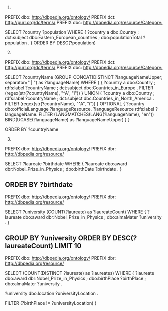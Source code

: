 1.
PREFIX dbo: <http://dbpedia.org/ontology/>
PREFIX dct: <http://purl.org/dc/terms/>
PREFIX dbc: <http://dbpedia.org/resource/Category:>

SELECT ?country ?population
WHERE {
  	?country a dbo:Country ;
      dct:subject dbc:Eastern_European_countries ;
      dbo:populationTotal ?population .
}
ORDER BY DESC(?population)

2.
PREFIX dbo: <http://dbpedia.org/ontology/>
PREFIX dct: <http://purl.org/dc/terms/>
PREFIX dbc: <http://dbpedia.org/resource/Category:>

SELECT ?countryName (GROUP_CONCAT(DISTINCT ?languageNameUpper; separator=" | ") as ?languageName)
WHERE {
  {
    ?country a dbo:Country ;
      rdfs:label ?countryName ;
      dct:subject dbc:Countries_in_Europe .
    FILTER (regex(str(?countryName), "^A", "i"))
  }
  UNION 
  {
    ?country a dbo:Country ;
      rdfs:label ?countryName ;
      dct:subject dbc:Countries_in_North_America .
    FILTER (regex(str(?countryName), "^A", "i"))
  }
  OPTIONAL {
    ?country dbo:officialLanguage ?languageResource.
    ?languageResource rdfs:label ?languageName.
    FILTER (LANGMATCHES(LANG(?languageName), "en"))
    BIND(UCASE(?languageName) as ?languageNameUpper)
  }
}

ORDER BY ?countryName

3.
PREFIX dbo: <http://dbpedia.org/ontology/>
PREFIX dbr: <http://dbpedia.org/resource/>

SELECT ?laureate ?birthdate
WHERE {
  ?laureate dbo:award dbr:Nobel_Prize_in_Physics ;
    dbo:birthDate ?birthdate .
}

ORDER BY ?birthdate
----------
PREFIX dbo: <http://dbpedia.org/ontology/>
PREFIX dbr: <http://dbpedia.org/resource/>

SELECT ?university (COUNT(?laureate) as ?laureateCount)
WHERE {
  ?laureate dbo:award dbr:Nobel_Prize_in_Physics ;
    dbo:almaMater ?university .
}

GROUP BY ?university
ORDER BY DESC(?laureateCount)
LIMIT 10
----------
PREFIX dbo: <http://dbpedia.org/ontology/>
PREFIX dbr: <http://dbpedia.org/resource/>

SELECT (COUNT(DISTINCT ?laureate) as ?laureates)
WHERE {
  ?laureate dbo:award dbr:Nobel_Prize_in_Physics ;
    dbo:birthPlace ?birthPlace ;
    dbo:almaMater ?university .

  ?university dbo:location ?universityLocation .

  FILTER (?birthPlace != ?universityLocation)
}
